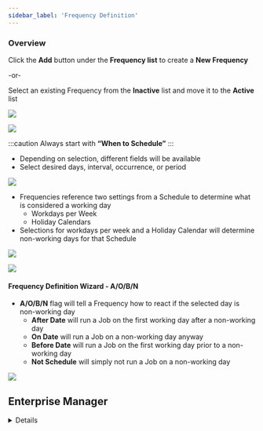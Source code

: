 ```yaml
---
sidebar_label: 'Frequency Definition'
---
```


### Overview

Click the **Add** button under the **Frequency list** to create a **New Frequency**   

-or-

Select an existing Frequency from the **Inactive** list and move it to the **Active** list

![](../static/imgbasic/SM_Frequency_Master_Job.png)

![](../static/imgbasic/SM_Frequency_Manager_Wizard_Main.png)

:::caution
Always start with **“When to Schedule”**
:::

* Depending on selection, different fields will be available
* Select desired days, interval, occurrence, or period

![](../static/imgbasic/SM_Frequency_WhentoSchedule.png)

* Frequencies reference two settings from a Schedule to determine what is considered a working day
  * Workdays per Week
  * Holiday Calendars
* Selections for workdays per week and a Holiday Calendar will determine non-working days for that Schedule

![](../static/imgbasic/Frequency_Calendar.png)

![](../static/imgbasic/SM_Frequency_Days.png)

#### Frequency Definition Wizard - A/O/B/N

* **A/O/B/N** flag will tell a Frequency how to react if the selected day is non-working day
  * **After Date** will run a Job on the first working day after a non-working day
  * **On Date** will run a Job on a non-working day anyway
  * **Before Date** will run a Job on the first working day prior to a non-working day
  * **Not Schedule** will simply not run a Job on a non-working day

![](../static/imgbasic/SM_AOBN_Flag.png)

## Enterprise Manager

<details>

### Overview

* After clicking the **Add** button under **Frequency list**:
  * Create **New Frequency**   
   or
  * Select **Existing Frequency**

:::caution
Always start with **“When to Schedule”**
:::

* Depending on selection, different fields will be available
* Select desired days, interval, occurrence, or period

![](../static/imgbasic/231.png)

![](../static/imgbasic/232.png)

![](../static/imgbasic/233.png)

* Frequencies reference two settings from a Schedule to determine what is considered a working day
  * Workdays per Week
  * Holiday Calendars
* Selections for workdays per week and a Holiday Calendar will determine non-working days for that Schedule

![](../static/imgbasic/234.png)

![](../static/imgbasic/235.png)

#### Frequency Definition Wizard - A/O/B/N

* **A/O/B/N** flag will tell a Frequency how to react if the selected day is non-working day
  * **After Date** will run a Job on the first working day after a non-working day
  * **On Date** will run a Job on a non-working day anyway
  * **Before Date** will run a Job on the first working day prior to a non-working day
  * **Not Schedule** will simply not run a Job on a non-working day

![](../static/imgbasic/236.png)

</details>